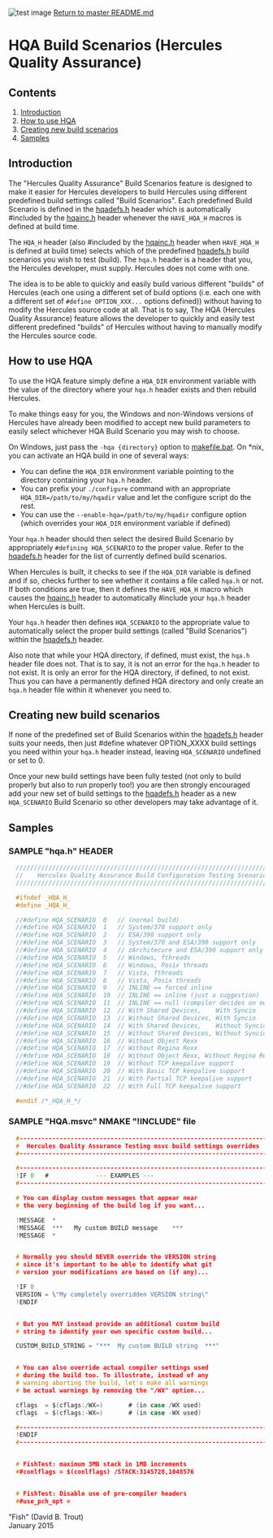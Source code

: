![test image](images/image_header_herculeshyperionSDL.png)
[Return to master README.md](../README.md)

# HQA Build Scenarios (Hercules Quality Assurance)

## Contents

1. [Introduction](#Introduction)
2. [How to use HQA](#How-to-use-HQA)
3. [Creating new build scenarios](#Creating-new-build-scenarios)
4. [Samples](#Samples)

## Introduction

The "Hercules Quality Assurance" Build Scenarios feature is designed to make it easier for Hercules developers to build Hercules using different predefined build settings called "Build Scenarios". Each predefined Build Scenario is defined in the [hqadefs.h](../hqadefs.h) header which is automatically #included by the [hqainc.h](../hqainc.h) header whenever the `HAVE_HQA_H` macros is defined at build time.

The `HQA_H` header (also #included by the [hqainc.h](../hqainc.h) header when `HAVE_HQA_H` is defined at build time) selects which of the predefined [hqadefs.h](../hqadefs.h) build scenarios you wish to test (build). The `hqa.h` header is a header that you, the Hercules developer, must supply. Hercules does not come with one.

The idea is to be able to quickly and easily build various different "builds" of Hercules (each one using a different set of build options (i.e. each one with a different set of `#define OPTION_XXX...` options defined)) without having to modify the Hercules source code at all. That is to say, The HQA (Hercules Quality Assurance) feature allows the developer to quickly and easily test different predefined "builds" of Hercules without having to manually modify the Hercules source code.

## How to use HQA

To use the HQA feature simply define a `HQA_DIR` environment variable with the value of the directory where your `hqa.h` header exists and then rebuild Hercules.

To make things easy for you, the Windows and non-Windows versions of Hercules have already been modified to accept new build parameters to easily select whichever HQA Build Scenario you may wish to choose.

On Windows, just pass the `-hqa {directory}` option to [makefile.bat](../makefile.bat). On \*nix, you can activate an HQA build in one of several ways:

  -  You can define the `HQA_DIR` environment variable pointing to the directory containing your `hqa.h` header.
  -  You can prefix your `./configure` command with an appropriate `HQA_DIR=/path/to/my/hqadir` value and let the configure script do the rest.
  -  You can use the `--enable-hqa=/path/to/my/hqadir` configure option (which overrides your `HQA_DIR` environment variable if defined)

Your `hqa.h` header should then select the desired Build Scenario by appropriately `#defining HQA_SCENARIO` to the proper value. Refer to the [hqadefs.h](../hqadefs.h) header for the list of currently defined build scenarios.

When Hercules is built, it checks to see if the `HQA_DIR` variable is defined and if so, checks further to see whether it contains a file called `hqa.h` or not. If both conditions are true, then it defines the `HAVE_HQA_H` macro which causes the [hqainc.h](../hqainc.h) header to automatically #include your `hqa.h` header when Hercules is built.

Your `hqa.h` header then defines `HQA_SCENARIO` to the appropriate value to automatically select the proper build settings (called "Build Scenarios") within the [hqadefs.h](../hqadefs.h) header.

Also note that while your HQA directory, if defined, must exist, the `hqa.h` header file does not. That is to say, it is not an error for the `hqa.h` header to not exist. It is only an error for the HQA directory, if defined, to not exist. Thus you can have a permanently defined HQA directory and only create an `hqa.h` header file within it whenever you need to.

## Creating new build scenarios

If none of the predefined set of Build Scenarios within the [hqadefs.h](../hqadefs.h) header suits your needs, then just #define whatever OPTION_XXXX build settings you need within your `hqa.h` header instead, leaving `HQA_SCENARIO` undefined or set to 0.

Once your new build settings have been fully tested (not only to build properly but also to run properly too!) you are then strongly encouraged add your new set of build settings to the [hqadefs.h](../hqadefs.h) header as a new `HQA_SCENARIO` Build Scenario so other developers may take advantage of it.

## Samples
### SAMPLE "hqa.h" HEADER

```C
  ////////////////////////////////////////////////////////////////////////////
  //    Hercules Quality Assurance Build Configuration Testing Scenarios
  ////////////////////////////////////////////////////////////////////////////

  #ifndef _HQA_H_
  #define _HQA_H_

  //#define HQA_SCENARIO  0   // (normal build)
  //#define HQA_SCENARIO  1   // System/370 support only
  //#define HQA_SCENARIO  2   // ESA/390 support only
  //#define HQA_SCENARIO  3   // System/370 and ESA/390 support only
  //#define HQA_SCENARIO  4   // zArchitecure and ESA/390 support only
  //#define HQA_SCENARIO  5   // Windows, fthreads
  //#define HQA_SCENARIO  6   // Windows, Posix threads
  //#define HQA_SCENARIO  7   // Vista, fthreads
  //#define HQA_SCENARIO  8   // Vista, Posix threads
  //#define HQA_SCENARIO  9   // INLINE == forced inline
  //#define HQA_SCENARIO  10  // INLINE == inline (just a suggestion)
  //#define HQA_SCENARIO  11  // INLINE == null (compiler decides on own)
  //#define HQA_SCENARIO  12  // With Shared Devices,    With Syncio
  //#define HQA_SCENARIO  13  // Without Shared Devices, With Syncio
  //#define HQA_SCENARIO  14  // With Shared Devices,    Without Syncio
  //#define HQA_SCENARIO  15  // Without Shared Devices, Without Syncio
  //#define HQA_SCENARIO  16  // Without Object Rexx
  //#define HQA_SCENARIO  17  // Without Regina Rexx
  //#define HQA_SCENARIO  18  // Without Object Rexx, Without Regina Rexx
  //#define HQA_SCENARIO  19  // Without TCP keepalive support
  //#define HQA_SCENARIO  20  // With Basic TCP keepalive support
  //#define HQA_SCENARIO  21  // With Partial TCP keepalive support
  //#define HQA_SCENARIO  22  // With Full TCP keepalive support

  #endif /*_HQA_H_*/
```


### SAMPLE "HQA.msvc" NMAKE "!INCLUDE" file

```C
  #----------------------------------------------------------------------
  #  Hercules Quality Assurance Testing msvc build settings overrides
  #----------------------------------------------------------------------

  #----------------------------------------------------------------------
  !IF 0   #             --- EXAMPLES ---
  #----------------------------------------------------------------------

  # You can display custom messages that appear near
  # the very beginning of the build log if you want...

  !MESSAGE  *
  !MESSAGE  ***   My custom BUILD message    ***
  !MESSAGE  *


  # Normally you should NEVER override the VERSION string
  # since it's important to be able to identify what git
  # version your modifications are based on (if any)...

  !IF 0
  VERSION = \"My completely overridden VERSION string\"
  !ENDIF


  # But you MAY instead provide an additional custom build
  # string to identify your own specific custom build...

  CUSTOM_BUILD_STRING = "***  My custom BUILD string  ***"


  # You can also override actual compiler settings used
  # during the build too. To illustrate, instead of any
  # warning aborting the build, let's make all warnings
  # be actual warnings by removing the "/WX" option...

  cflags  = $(cflags:/WX=)       # (in case /WX used)
  cflags  = $(cflags:-WX=)       # (in case -WX used)

  #----------------------------------------------------------------------
  !ENDIF
  #----------------------------------------------------------------------


  # FishTest: maximum 3MB stack in 1MB increments
  ##conlflags = $(conlflags) /STACK:3145728,1048576


  # FishTest: Disable use of pre-compiler headers
  ##use_pch_opt =

```

"Fish" (David B. Trout)  
January 2015
